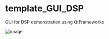 # template_GUI_DSP
GUI for DSP demonstration using QtFrameworks


![image](https://github.com/kooBH/template_GUI_DSP/assets/39723411/733f3d95-6ac6-46d0-a0f8-b9078c827dac)
